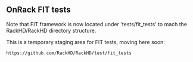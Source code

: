 ## OnRack FIT tests
Note that FIT framework is now located under 'tests/fit_tests' to mach the RackHD/RackHD directory structure.

This is a temporary staging area for FIT tests, moving here soon:

    https://github.com/RackHD/RackHD/test/fit_tests


